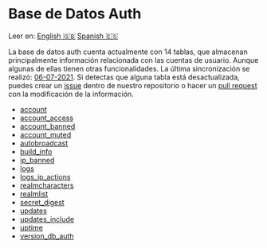 ﻿# Base de Datos Auth

Leer en: [English :gb:](../database-auth) [Spanish :es:](database-auth)

La base de datos auth cuenta actualmente con 14 tablas, que almacenan principalmente información relacionada con las cuentas de usuario. Aunque algunas de ellas tienen otras funcionalidades. La última sincronización se realizó: [06-07-2021](https://github.com/azerothcore/wiki/pull/579). Si detectas que alguna tabla está desactualizada, puedes crear un [issue](https://github.com/azerothcore/wiki/issues) dentro de nuestro repositorio o hacer un [pull request](https://github.com/azerothcore/wiki/pulls) con la modificación de la información.

- [account](account)
- [account_access](account_access)
- [account_banned](account_banned)
- [account_muted](account_muted)
- [autobroadcast](autobroadcast)
- [build_info](build_info)
- [ip_banned](ip_banned)
- [logs](logs)
- [logs_ip_actions](logs_ip_actions)
- [realmcharacters](realmcharacters)
- [realmlist](realmlist)
- [secret_digest](secret_digest)
- [updates](updates)
- [updates_include](updates_include)
- [uptime](uptime)
- [version_db_auth](version_db_auth)
